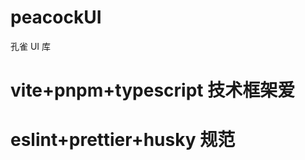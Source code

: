 <!--
 * @Author: 悦者生存 1002783067@qq.com
 * @Date: 2023-03-25 10:25:01
 * @LastEditors: 悦者生存 1002783067@qq.com
 * @LastEditTime: 2023-03-25 10:28:14
 * @FilePath: /peacockUI/README.md
 * @Description: 这是默认设置,请设置`customMade`, 打开koroFileHeader查看配置 进行设置: https://github.com/OBKoro1/koro1FileHeader/wiki/%E9%85%8D%E7%BD%AE
-->

# peacockUI

孔雀 UI 库

# vite+pnpm+typescript 技术框架爱

# eslint+prettier+husky 规范
